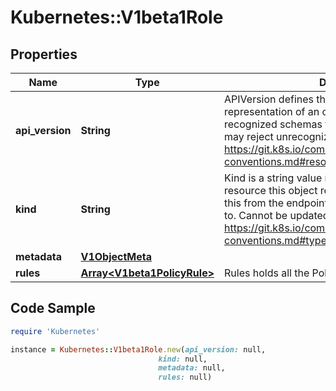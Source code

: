 # Kubernetes::V1beta1Role

## Properties

Name | Type | Description | Notes
------------ | ------------- | ------------- | -------------
**api_version** | **String** | APIVersion defines the versioned schema of this representation of an object. Servers should convert recognized schemas to the latest internal value, and may reject unrecognized values. More info: https://git.k8s.io/community/contributors/devel/api-conventions.md#resources | [optional] 
**kind** | **String** | Kind is a string value representing the REST resource this object represents. Servers may infer this from the endpoint the client submits requests to. Cannot be updated. In CamelCase. More info: https://git.k8s.io/community/contributors/devel/api-conventions.md#types-kinds | [optional] 
**metadata** | [**V1ObjectMeta**](V1ObjectMeta.md) |  | [optional] 
**rules** | [**Array&lt;V1beta1PolicyRule&gt;**](V1beta1PolicyRule.md) | Rules holds all the PolicyRules for this Role | [optional] 

## Code Sample

```ruby
require 'Kubernetes'

instance = Kubernetes::V1beta1Role.new(api_version: null,
                                 kind: null,
                                 metadata: null,
                                 rules: null)
```


